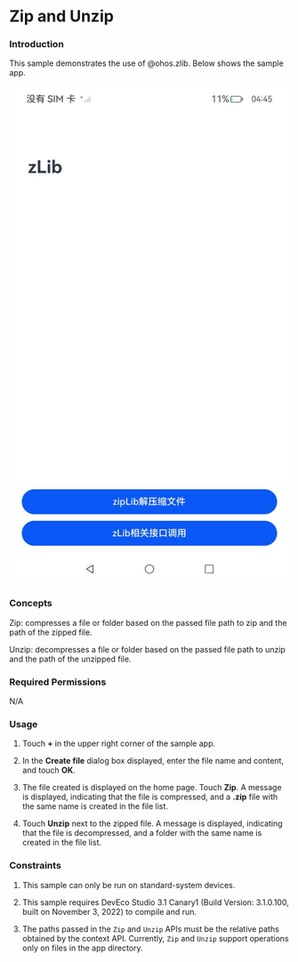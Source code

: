 # Zip and Unzip

### Introduction

This sample demonstrates the use of @ohos.zlib. Below shows the sample app.

![](./screenshots/device/Screenshot_20231208091553194.jpeg)

### Concepts

Zip: compresses a file or folder based on the passed file path to zip and the path of the zipped file.

Unzip: decompresses a file or folder based on the passed file path to unzip and the path of the unzipped file.

### Required Permissions

N/A

### Usage

1. Touch **+** in the upper right corner of the sample app.

2. In the **Create file** dialog box displayed, enter the file name and content, and touch **OK**.

3. The file created is displayed on the home page. Touch **Zip**. A message is displayed, indicating that the file is compressed, and a **.zip** file with the same name is created in the file list.

4. Touch **Unzip** next to the zipped file. A message is displayed, indicating that the file is decompressed, and a folder with the same name is created in the file list.

### Constraints

1. This sample can only be run on standard-system devices.

2. This sample requires DevEco Studio 3.1 Canary1 (Build Version: 3.1.0.100, built on November 3, 2022) to compile and run.

3. The paths passed in the `Zip` and `Unzip` APIs must be the relative paths obtained by the context API. Currently, `Zip` and `Unzip` support operations only on files in the app directory.
